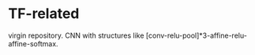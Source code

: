# TF-related
virgin repository.
CNN with structures like [conv-relu-pool]*3-affine-relu-affine-softmax.
